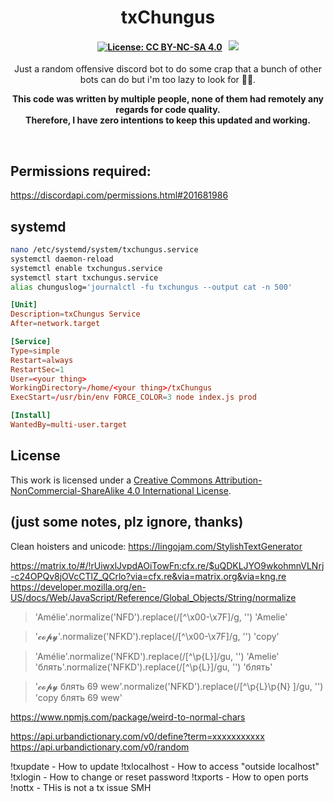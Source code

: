 <p align="center">
	<h1 align="center">
		txChungus
	</h1>
	<h4 align="center">
        <a href="https://creativecommons.org/licenses/by-nc-sa/4.0/"><img src="https://img.shields.io/badge/License-CC%20BY--NC--SA%204.0-lightgrey.svg" alt="License: CC BY-NC-SA 4.0"></img></a>
        &nbsp;
		<a href="https://discord.gg/f3TsfvD"><img src="https://discordapp.com/api/guilds/577993482761928734/widget.png?style=shield"></img></a>
	</h4>
	<p align="center">
		Just a random offensive discord bot to do some crap that a bunch of other bots can do but i'm too lazy to look for 🤷‍♂️.
	</p>
    <p align="center">
		<b>
			This code was written by multiple people, none of them had remotely any regards for code quality. <br> 
			Therefore, I have zero intentions to keep this updated and working.
		</b> 
	</p>
</p>

<br/>



## Permissions required:
https://discordapi.com/permissions.html#201681986

## systemd
```bash
nano /etc/systemd/system/txchungus.service
systemctl daemon-reload
systemctl enable txchungus.service
systemctl start txchungus.service
alias chunguslog='journalctl -fu txchungus --output cat -n 500'
```

```conf
[Unit]
Description=txChungus Service
After=network.target

[Service]
Type=simple
Restart=always
RestartSec=1
User=<your thing>
WorkingDirectory=/home/<your thing>/txChungus
ExecStart=/usr/bin/env FORCE_COLOR=3 node index.js prod

[Install]
WantedBy=multi-user.target
```

## License
This work is licensed under a [Creative Commons Attribution-NonCommercial-ShareAlike 4.0 International License](http://creativecommons.org/licenses/by-nc-sa/4.0/).


## (just some notes, plz ignore, thanks)
Clean hoisters and unicode:
https://lingojam.com/StylishTextGenerator

https://matrix.to/#/!rUiwxlJvpdAOiTowFn:cfx.re/$uQDKLJYO9wkohmnVLNrj-c24OPQv8jOVcCTlZ_QCrlo?via=cfx.re&via=matrix.org&via=kng.re
https://developer.mozilla.org/en-US/docs/Web/JavaScript/Reference/Global_Objects/String/normalize

> 'Amélie'.normalize('NFD').replace(/[^\x00-\x7F]/g, '')
'Amelie'

> '𝓬𝓸𝓹𝔂'.normalize('NFKD').replace(/[^\x00-\x7F]/g, '')
'copy'

> 'Amélie'.normalize('NFKD').replace(/[^\p{L}]/gu, '')
'Amelie'
> 'блять'.normalize('NFKD').replace(/[^\p{L}]/gu, '')
'блять'

> '𝓬𝓸𝓹𝔂 блять 69 wew'.normalize('NFKD').replace(/[^\p{L}\p{N} ]/gu, '')
'copy блять 69 wew'

https://www.npmjs.com/package/weird-to-normal-chars


https://api.urbandictionary.com/v0/define?term=xxxxxxxxxxx
https://api.urbandictionary.com/v0/random


!txupdate - How to update
!txlocalhost - How to access "outside localhost"
!txlogin - How to change or reset password
!txports - How to open ports
!nottx - THis is not a tx issue SMH
